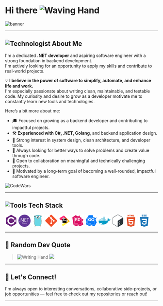 <h1>Hi there <img src="https://raw.githubusercontent.com/Tarikul-Islam-Anik/Animated-Fluent-Emojis/master/Emojis/Hand%20gestures/Waving%20Hand.png" alt="Waving Hand" width="32" height="32" /></h1>

<div>
  <img src="https://user-images.githubusercontent.com/74038190/225813708-98b745f2-7d22-48cf-9150-083f1b00d6c9.gif" alt="banner" width="750" height="400" />
</div>

---

## <img src="https://raw.githubusercontent.com/Tarikul-Islam-Anik/Animated-Fluent-Emojis/master/Emojis/People%20with%20professions/Man%20Technologist%20Medium-Light%20Skin%20Tone.png" alt="Technologist" width="28" /> About Me

I'm a dedicated **.NET developer** and aspiring software engineer with a strong foundation in backend development.  
I'm actively looking for an opportunity to apply my skills and contribute to real-world projects.

💡 **I believe in the power of software to simplify, automate, and enhance life and work.**  
I'm especially passionate about writing clean, maintainable, and testable code. My curiosity and desire to grow as a developer motivate me to constantly learn new tools and technologies.

Here’s a bit more about me:

- 🎓 Focused on growing as a backend developer and contributing to impactful projects.
- 🛠️ **Experienced with C#, .NET, Golang**, and backend application design.
- 🧠 Strong interest in system design, clean architecture, and developer tools.
- 🔎 Always looking for better ways to solve problems and create value through code.
- 🤝 Open to collaboration on meaningful and technically challenging projects.
- 🚀 Motivated by a long-term goal of becoming a well-rounded, impactful software engineer.

<div>
  <img src="https://www.codewars.com/users/FoxInGloves/badges/large" title="CodeWars" alt="CodeWars" />
</div>

---

## <img src="https://raw.githubusercontent.com/Tarikul-Islam-Anik/Animated-Fluent-Emojis/master/Emojis/Objects/Hammer%20and%20Wrench.png" alt="Tools" width="28" /> Tech Stack

<div>
  <img src="https://github.com/devicons/devicon/blob/master/icons/csharp/csharp-plain.svg" title="CSharp" alt="CSharp" width="40" height="40"/>
  <img src="https://github.com/devicons/devicon/blob/master/icons/dotnetcore/dotnetcore-original.svg" title="Dotnet" alt="Dotnet" width="40" height="40"/>
  <img src="https://github.com/devicons/devicon/blob/master/icons/go/go-original.svg" title="Go" alt="Go" width="40" height="40"/>
  <img src="https://github.com/devicons/devicon/blob/master/icons/git/git-plain.svg" title="Git" alt="Git" width="40" height="40"/>
  <img src="https://github.com/devicons/devicon/blob/master/icons/jetbrains/jetbrains-original.svg" title="Jetbrains" alt="Jetbrains" width="40" height="40"/>
  <img src="https://github.com/devicons/devicon/blob/master/icons/rider/rider-plain.svg" title="Rider" alt="Rider" width="40" height="40"/>
  <img src="https://github.com/devicons/devicon/blob/master/icons/goland/goland-plain.svg" title="Goland" alt="Goland" width="40" height="40"/>
  <img src="https://github.com/devicons/devicon/blob/master/icons/docker/docker-plain.svg" title="Docker" alt="Docker" width="40" height="40"/>
  <img src="https://github.com/devicons/devicon/blob/master/icons/bash/bash-original.svg" title="Bash" alt="Bash" width="40" height="40"/>
  <img src="https://github.com/devicons/devicon/blob/master/icons/html5/html5-plain-wordmark.svg" title="HTML" alt="HTML" width="40" height="40"/>
  <img src="https://github.com/devicons/devicon/blob/master/icons/css3/css3-plain-wordmark.svg" title="CSS" alt="CSS" width="40" height="40"/>
</div>

---

## 🧾 Random Dev Quote

> <img src="https://raw.githubusercontent.com/Tarikul-Islam-Anik/Animated-Fluent-Emojis/master/Emojis/Hand%20gestures/Writing%20Hand.png" alt="Writing Hand" width="24" />  
> <img src="https://quotes-github-readme.vercel.app/api?type=horizontal&theme=radical"/>

---

## 💌 Let's Connect!

I'm always open to interesting conversations, collaborative side-projects, or job opportunities — feel free to check out my repositories or reach out!

---
